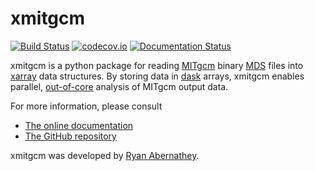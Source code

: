 # xmitgcm

[![Build Status](https://travis-ci.org/xgcm/xmitgcm.svg?branch=master)](https://travis-ci.org/xgcm/xmitgcm)
[![codecov.io](https://codecov.io/github/xgcm/xgcm/coverage.svg?branch=master)](https://codecov.io/github/xgcm/xgcm?branch=master)
[![Documentation Status](https://readthedocs.org/projects/xmitgcm/badge/?version=latest)](http://xmitgcm.readthedocs.io/en/latest/?badge=latest)

xmitgcm is a python package for reading [MITgcm](http://mitgcm.org/) binary
[MDS](http://mitgcm.org/public/r2_manual/latest/online_documents/node277.html)
files into [xarray](http://xarray.pydata.org) data structures. By storing data
in [dask](http://dask.readthedocs.org) arrays, xmitgcm enables parallel,
[out-of-core](https://en.wikipedia.org/wiki/Out-of-core_algorithm) analysis
of MITgcm output data.

For more information, please consult

- [The online documentation](http://xmitgcm.readthedocs.io/en/latest)
- [The GitHub repository](https://github.com/xgcm/xmitgcm)

xmitgcm was developed by [Ryan Abernathey](http://rabernat.github.io).
